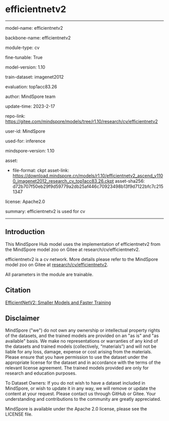 # efficientnetv2

---

model-name: efficientnetv2

backbone-name: efficientnetv2

module-type: cv

fine-tunable: True

model-version: 1.10

train-dataset: imagenet2012

evaluation: top1acc83.26

author: MindSpore team

update-time: 2023-2-17

repo-link: <https://gitee.com/mindspore/models/tree/r1.10/research/cv/efficientnetv2>

user-id: MindSpore

used-for: inference

mindspore-version: 1.10

asset:

-
    file-format: ckpt
    asset-link: <https://download.mindspore.cn/models/r1.10/efficientnetv2_ascend_v1100_imagenet2012_research_cv_top1acc83.26.ckpt>
    asset-sha256: d72b707f50eb29f9d59779a2db25af446c70923498b13f9d7122bfc7c2151347

license: Apache2.0

summary: efficientnetv2 is used for cv

---

## Introduction

This MindSpore Hub model uses the implementation of efficientnetv2 from the MindSpore model zoo on Gitee at research/cv/efficientnetv2.

efficientnetv2 is a cv network. More details please refer to the MindSpore model zoo on Gitee at [research/cv/efficientnetv2](https://gitee.com/mindspore/models/blob/r1.10/research/cv/efficientnetv2/README_CN.md).

All parameters in the module are trainable.

## Citation

[EfficientNetV2: Smaller Models and Faster Training](https://arxiv.org/pdf/2104.00298.pdf)

## Disclaimer

MindSpore ("we") do not own any ownership or intellectual property rights of the datasets, and the trained models are provided on an "as is" and "as available" basis. We make no representations or warranties of any kind of the datasets and trained models (collectively, “materials”) and will not be liable for any loss, damage, expense or cost arising from the materials. Please ensure that you have permission to use the dataset under the appropriate license for the dataset and in accordance with the terms of the relevant license agreement. The trained models provided are only for research and education purposes.

To Dataset Owners: If you do not wish to have a dataset included in MindSpore, or wish to update it in any way, we will remove or update the content at your request. Please contact us through GitHub or Gitee. Your understanding and contributions to the community are greatly appreciated.

MindSpore is available under the Apache 2.0 license, please see the LICENSE file.
